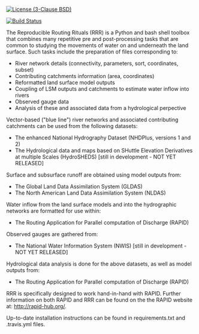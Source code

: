 [![License (3-Clause BSD)](https://img.shields.io/badge/license-BSD%203--Clause-yellow.svg)](https://github.com/c-h-david/rrr/blob/master/LICENSE)

[![Build Status](https://travis-ci.org/c-h-david/rrr.svg?branch=master)](https://travis-ci.org/c-h-david/rrr)



The Reproducible Routing Rituals (RRR) is a Python and bash shell toolbox that 
combines many repetitive pre and post-processing tasks that are common to 
studying the movements of water on and underneath the land surface.  Such tasks 
include the preparation of files corresponding to:
- River network details (connectivity, parameters, sort, coordinates, subset) 
- Contributing catchments information (area, coordinates)
- Reformatted land surface model outputs
- Coupling of LSM outputs and catchments to estimate water inflow into rivers
- Observed gauge data 
- Analysis of these and associated data from a hydrological perpective

Vector-based ("blue line") river networks and associated contributing catchments
can be used from the following datasets:
- The enhanced National Hydrography Dataset (NHDPlus, versions 1 and 2)
- The Hydrological data and maps based on SHuttle Elevation Derivatives at
  multiple Scales (HydroSHEDS) [still in development - NOT YET RELEASED]

Surface and subsurface runoff are obtained using model outputs from:
- The Global Land Data Assimilation System (GLDAS)
- The North American Land Data Assimilation System (NLDAS)

Water inflow from the land surface models and into the hydrographic networks are
formatted for use within:
- The Routing Application for Parallel computatIon of Discharge (RAPID)

Observed gauges are gathered from:
- The National Water Information System (NWIS) [still in development - NOT YET 
  RELEASED]

Hydrological data analysis is done for the above datasets, as well as model 
outputs from:
- The Routing Application for Parallel computatIon of Discharge (RAPID)

RRR is specifically designed to work hand-in-hand with RAPID.  Further
information on both RAPID and RRR can be found on the the RAPID website at:
http://rapid-hub.org/.

Up-to-date installation instructions can be found in requirements.txt and 
.travis.yml files.
